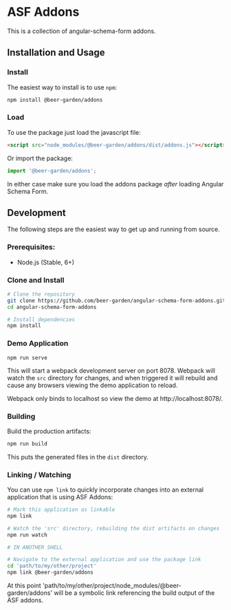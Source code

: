 ASF Addons
==========
This is a collection of angular-schema-form addons.

## Installation and Usage
### Install
The easiest way to install is to use `npm`:
```bash
npm install @beer-garden/addons
```

### Load
To use the package just load the javascript file:
```html
<script src="node_modules/@beer-garden/addons/dist/addons.js"></script>
```

Or import the package:
```javascript
import '@beer-garden/addons';
```

In either case make sure you load the addons package _after_ loading Angular Schema Form.

## Development
The following steps are the easiest way to get up and running from source.

### Prerequisites:
* Node.js (Stable, 6+)

### Clone and Install
```bash
# Clone the repository
git clone https://github.com/beer-garden/angular-schema-form-addons.git
cd angular-schema-form-addons

# Install dependencies
npm install
```

### Demo Application

```
npm run serve
```

This will start a webpack development server on port 8078. Webpack will watch the `src` directory for changes, and when triggered it will rebuild and cause any browsers viewing the demo application to reload.

Webpack only binds to localhost so view the demo at http://localhost:8078/.

### Building
Build the production artifacts:
```bash
npm run build
```

This puts the generated files in the `dist` directory.

### Linking / Watching
You can use `npm link` to quickly incorporate changes into an external application that is using ASF Addons:

```bash
# Mark this application as linkable
npm link

# Watch the 'src' directory, rebuilding the dist artifacts on changes
npm run watch

# IN ANOTHER SHELL

# Navigate to the external application and use the package link
cd 'path/to/my/other/project'
npm link @beer-garden/addons
```

At this point 'path/to/my/other/project/node_modules/@beer-garden/addons' will be a symbolic link referencing the build output of the ASF addons.
